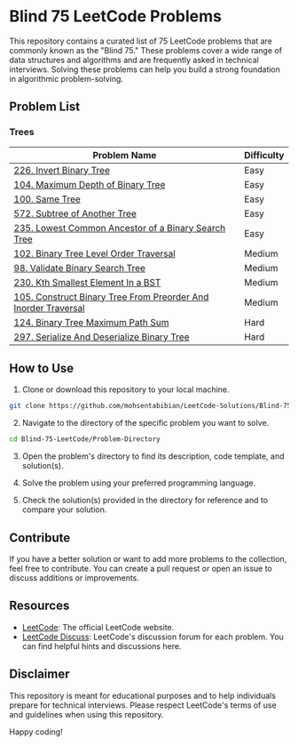 # Blind 75 LeetCode Problems

This repository contains a curated list of 75 LeetCode problems that are commonly known as the "Blind 75." These problems cover a wide range of data structures and algorithms and are frequently asked in technical interviews. Solving these problems can help you build a strong foundation in algorithmic problem-solving.

## Problem List

### Trees

| Problem Name                                    | Difficulty |
| ----------------------------------------------- | ---------- |
| [226. Invert Binary Tree](https://leetcode.com/problems/invert-binary-tree/)                          | Easy       |
| [104. Maximum Depth of Binary Tree](https://leetcode.com/problems/maximum-depth-of-binary-tree/)     | Easy       |
| [100. Same Tree](https://leetcode.com/problems/same-tree/)                                           | Easy       |
| [572. Subtree of Another Tree](https://leetcode.com/problems/subtree-of-another-tree/)               | Easy       |
| [235. Lowest Common Ancestor of a Binary Search Tree](https://leetcode.com/problems/lowest-common-ancestor-of-a-binary-search-tree/) | Easy |
| [102. Binary Tree Level Order Traversal](https://leetcode.com/problems/binary-tree-level-order-traversal/) | Medium |
| [98. Validate Binary Search Tree](https://leetcode.com/problems/validate-binary-search-tree/)       | Medium     |
| [230. Kth Smallest Element In a BST](https://leetcode.com/problems/kth-smallest-element-in-a-bst/)   | Medium     |
| [105. Construct Binary Tree From Preorder And Inorder Traversal](https://leetcode.com/problems/construct-binary-tree-from-preorder-and-inorder-traversal/) | Medium |
| [124. Binary Tree Maximum Path Sum](https://leetcode.com/problems/binary-tree-maximum-path-sum/)     | Hard       |
| [297. Serialize And Deserialize Binary Tree](https://leetcode.com/problems/serialize-and-deserialize-binary-tree/) | Hard |

## How to Use

1. Clone or download this repository to your local machine.

```bash
git clone https://github.com/mohsentabibian/LeetCode-Solutions/Blind-75-LeetCode.git
```

2. Navigate to the directory of the specific problem you want to solve.

```bash
cd Blind-75-LeetCode/Problem-Directory
```

3. Open the problem's directory to find its description, code template, and solution(s).

4. Solve the problem using your preferred programming language.

5. Check the solution(s) provided in the directory for reference and to compare your solution.

## Contribute

If you have a better solution or want to add more problems to the collection, feel free to contribute. You can create a pull request or open an issue to discuss additions or improvements.

## Resources

- [LeetCode](https://leetcode.com/): The official LeetCode website.
- [LeetCode Discuss](https://leetcode.com/discuss/): LeetCode's discussion forum for each problem. You can find helpful hints and discussions here.

## Disclaimer

This repository is meant for educational purposes and to help individuals prepare for technical interviews. Please respect LeetCode's terms of use and guidelines when using this repository.

Happy coding!
